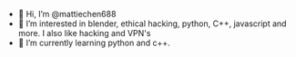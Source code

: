 - 👋 Hi, I’m @mattiechen688
- 👀 I’m interested in blender, ethical hacking, python, C++, javascript and more. I also like hacking and VPN's
- 🌱 I’m currently learning python and c++.

<!---
mattiechen688/mattiechen688 is a ✨ special ✨ repository because its `README.md` (this file) appears on your GitHub profile.
You can click the Preview link to take a look at your changes.
--->
